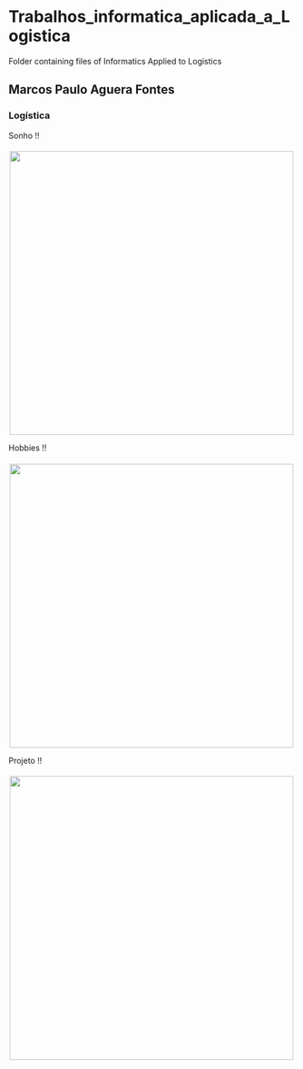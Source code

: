 # Trabalhos_informatica_aplicada_a_Logistica
Folder containing files of Informatics Applied to Logistics

## Marcos Paulo Aguera Fontes
### Logística


Sonho !!
####
<p align="center">
 <img src="https://sindhoteisfoz.com.br/wp-content/uploads/2023/05/melhores-paises-capa.jpg)" width="500"/>
</p>


Hobbies !!
####
<p align="center">
 <img src="https://i0.statig.com.br/bancodeimagens/0l/rb/j1/0lrbj151fcyr2esrx5k2gpn38.jpg)" width="500"/>
</p>


Projeto !!
####
<p align="center">
 <img src="https://static.wixstatic.com/media/ee2327_f2431ea619394c689af91eda965635f1~mv2.jpeg/v1/fill/w_600,h_342,al_c,q_80,usm_0.66_1.00_0.01,enc_auto/ee2327_f2431ea619394c689af91eda965635f1~mv2.jpeg)" width="500"/>
</p>


